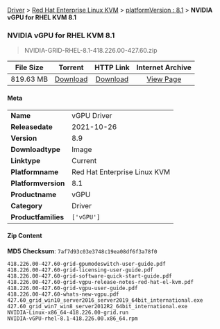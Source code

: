 
[Driver](/README.md)  >  [Red Hat Enterprise Linux KVM](/index/Driver/Red_Hat_Enterprise_Linux_KVM.md)  >  [platformVersion : 8.1](/index/Driver/Red_Hat_Enterprise_Linux_KVM/8.1.md)  >  **NVIDIA vGPU for RHEL KVM 8.1**


###    NVIDIA vGPU for RHEL KVM 8.1

> NVIDIA-GRID-RHEL-8.1-418.226.00-427.60.zip   


| **File Size** | **Torrent**  | **HTTP Link** | **Internet Archive** |
|:-------------:|:------------:|:-------------:|:--------------------:|
| 819.63 MB |  [Download](https://archive.org/download/nvgpu_NVIDIA-GRID-RHEL-8.1-418.226.00-427.60.zip/nvgpu_NVIDIA-GRID-RHEL-8.1-418.226.00-427.60.zip_archive.torrent)       | [Download](https://archive.org/compress/nvgpu_NVIDIA-GRID-RHEL-8.1-418.226.00-427.60.zip) | [View Page](https://archive.org/details/nvgpu_NVIDIA-GRID-RHEL-8.1-418.226.00-427.60.zip)       |

#### Meta

<table>
<tr><td><strong>Name</strong></td><td>vGPU Driver</td></tr>
<tr><td><strong>Releasedate</strong></td><td>2021-10-26</td></tr>
<tr><td><strong>Version</strong></td><td>8.9</td></tr>
<tr><td><strong>Downloadtype</strong></td><td>Image</td></tr>
<tr><td><strong>Linktype</strong></td><td>Current</td></tr>
<tr><td><strong>Platformname</strong></td><td>Red Hat Enterprise Linux KVM</td></tr>
<tr><td><strong>Platformversion</strong></td><td>8.1</td></tr>
<tr><td><strong>Productname</strong></td><td>vGPU</td></tr>
<tr><td><strong>Category</strong></td><td>Driver</td></tr>
<tr><td><strong>Productfamilies</strong></td><td><code>['vGPU']</code></td></tr>
</table>

#### Zip Content

**MD5 Checksum**: `7af7d93c03e3748c19ea08df6f3a78f0`

```text
418.226.00-427.60-grid-gpumodeswitch-user-guide.pdf
418.226.00-427.60-grid-licensing-user-guide.pdf
418.226.00-427.60-grid-software-quick-start-guide.pdf
418.226.00-427.60-grid-vgpu-release-notes-red-hat-el-kvm.pdf
418.226.00-427.60-grid-vgpu-user-guide.pdf
418.226.00-427.60-whats-new-vgpu.pdf
427.60_grid_win10_server2016_server2019_64bit_international.exe
427.60_grid_win7_win8_server2012R2_64bit_international.exe
NVIDIA-Linux-x86_64-418.226.00-grid.run
NVIDIA-vGPU-rhel-8.1-418.226.00.x86_64.rpm
```